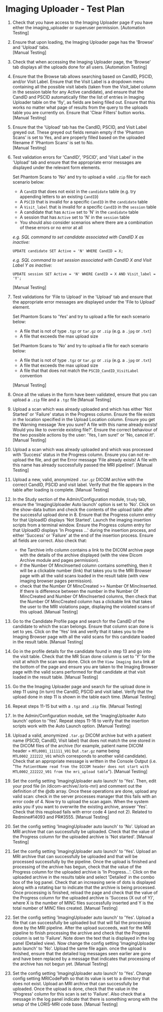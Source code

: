 # Imaging Uploader - Test Plan
      
1. Check that you have access to the Imaging Uploader page if you have either the imaging_uploader or superuser permission.
   [Automation Testing]
2. Ensure that upon loading, the Imaging Uploader page has the 'Browse' and 'Upload' tabs.  
   [Manual Testing]
3. Check that when accessing the Imaging Uploader page, the 'Browse' tab displays all the uploads done for all users.
   [Automation Testing]
4. Ensure that the Browse tab allows searching based on CandID, PSCID, and/or Visit Label. Ensure that the Visit Label 
   is a dropdown menu containing all the possible visit labels (taken from the Visit_label column in the session table 
   for any Active candidate), and ensure that the CandID and PSCID automatically filter the list of entries in Imaging 
   Uploader table on the 'fly', as fields are being filled out. Ensure that this works no matter what page of results
   from the query to the uploads table you are currently on. Ensure that 'Clear Filters' button works.
   [Manual Testing]      
5. Ensure that the 'Upload' tab has the CandID, PSCID, and Visit Label greyed out. These greyed out fields remain
   empty if the 'Phantom Scans' is set to Yes, and are properly filled based on the uploaded filename if 'Phantom Scans' is set to No.  
   [Manual Testing]
6. Test validation errors for 'CandID', 'PSCID', and 'Visit Label' in the 'Upload' tab and ensure that the appropriate
   error messages are displayed under the relevant form elements.

   Set Phantom Scans to 'No' and try to upload a valid `.zip` file for each scenario below:
   - A `CandID` that does not exist in the `candidate` table (e.g. try appending letters to an existing `CandID`)
   - A `PSCID` that is invalid for a specific `CandID` in the `candidate` table
   - A `Visit_label` that is invalid for a specific `CandID` in the `session` table
   - A candidate that has `Active` set to 'N' in the `candidate` table
   - A session that has `Active` set to 'N' in the `session` table
   - You should also consider scenarios where there are a combination of these errors or no error at all

   _e.g. SQL command to set candidate associated with CandID X as inactive:_

   `UPDATE candidate SET Active = 'N' WHERE CandID = X;`

   _e.g. SQL command to set session associated with CandID X and Visit Label Y as inactive:_

   `UPDATE session SET Active = 'N' WHERE CandID = X AND Visit_label = 'Y';`

   [Manual Testing]

7. Test validations for 'File to Upload' in the 'Upload' tab and ensure that the appropriate
   error messages are displayed under the 'File to Upload' element.

   Set Phantom Scans to 'Yes' and try to upload a file for each scenario below:
   - A file that is not of type `.tgz` or `tar.gz` or `.zip` (e.g. a `.jpg` or `.txt`)
   - A file that exceeds the max upload size

   Set Phantom Scans to 'No' and try to upload a file for each scenario below:
   - A file that is not of type `.tgz` or `tar.gz` or `.zip` (e.g. a `.jpg` or `.txt`)
   - A file that exceeds the max upload size
   - A file that that does not match the `PSCID_CandID_VisitLabel` convention

   [Manual Testing]

8. Once all the values in the form have been validated, ensure that you can upload a `.zip` file and a `.tgz` file
   [Manual Testing]
9. Upload a scan which was already uploaded and which has either 'Not Started' or 'Failure' status in the Progress column.
   Ensure the file exists in the location specified in the Upload Location column. 
   Ensure you get the Warning message 'Are you sure? A file with this name already exists! Would you like to override 
   existing file?'. Ensure the correct behaviour of the two possible actions by the user: 'Yes, I am sure!' or 'No, cancel it!'.  
   [Manual Testing]      
10. Upload a scan which was already uploaded and which was processed with 'Success' status in the Progress column. 
   Ensure you can not re-upload the file, and get the Error message 'File already exists! A file with this name has already 
   successfully passed the MRI pipeline!'. 
   [Manual Testing]      
11. Upload a new, valid, anonymized `.tar.gz` DICOM archive with the correct CandID, PSCID and visit label. Verify that the 
    file appears in the table after loading is complete. 
    [Manual Testing]
12. In the Study section of the Admin/Configuration module, `Study` tab, ensure the 'ImagingUploader Auto launch' option is set to 'No'. 
    Click on the show-data button and check the contents of the upload table after the successful upload done in 8. Ensure that
    the Progress column entry for that UploadID displays 'Not Started'. 
    Launch the imaging insertion scripts from a terminal window. Ensure the Progress column entry for that UploadID displays
    'In Progress ...' during the insertion process, and either 'Success' or 'Failure' at the end of the insertion process.
    Ensure all fields are correct. Also check that:

    - the Tarchive info column contains a link to the DICOM archive page with the details of the archive displayed (with
      the view Dicom Archive module and pages permission).
    - if the Number Of MincInserted column contains something, then it will be a clickable number (link) that takes you to 
      the MRI Browser page with all the valid scans loaded in the result table (with view imaging browser pages permission).
    - check that the Number Of MincCreated >= Number Of MincInserted. If there is difference between the number in
      the Number Of MincCreated and Number Of MincInserted columns, then check that the Number Of MincCreated column has a 
      clickable link that takes the user to the MRI violations page, displaying the violated scans of this upload.
    [Manual Testing]      
13. Go to the Candidate Profile page and search for the CandID of the candidate to which the scan belongs. Ensure 
    that column scan done is set to yes. Click on the 'Yes' link and verify that it takes you to the Imaging Browser
    page with all the valid scans for this candidate loaded in the result table.
    [Manual Testing]
14. Go in the profile details for the candidate found in step 13 and go into the visit table. Check that the MR Scan 
    done column is set to 'Y' for the visit at which the scan was done. Click on the `View Imaging Data` link at the bottom
    of the page and ensure you are taken to the Imaging Browser page with the valid scans performed for that candidate at 
    that visit loaded in the result table.
    [Manual Testing]
15. Go the the Imaging Uploader page and search for the upload done in step 11 using (in turn) the CandID, PSCID and
    visit label. Verify that the upload done in step 11 is shown in the table each time. 
    [Manual Testing]
16. Repeat steps 11-15 but with a `.tgz` and `.zip` file.
    [Manual Testing]
17. In the Admin/Configuration module, set the 'ImagingUploader Auto launch' option to 'Yes'.
    Repeat steps 11-16 to verify that the insertion scripts work with the Auto Launch option.
    [Manual Testing]
18. Upload a valid, anonymized `.tar.gz` DICOM archive but with a patient name (PSCID, CandID, Visit label) that does not
    match the one stored in the DICOM files of the archive (for example, patient name DICOM header = `MTL0001_111111_V01`
    but `.tar.gz` name being `MTL0002_222222_V01` which corresponds to another valid candidate).
    Check that an appropriate message is written in the Console Output (i.e. "`The PatientName read from the DICOM header
    does not start with MTL0002_222222_V01 from the mri_upload table`").
    [Manual Testing]
19. Set the config setting 'ImagingUploader auto launch' to 'Yes'. Then, edit your prod file (in
	<LORIS MRI code dir>/dicom-archive/.loris-mri) and comment out the definition of the @db array. Once these operations
	are done, upload any valid scan: check in the server processes manager that this fails with an error code of 4.
	Now try to upload the scan again. When the system asks you if you want to overwrite the existing 
	archive, answer 'Yes'. Check that this reupload fails with error code 4 (and not 2). 
	Related to Redmine#14093 and PR#3555.
	[Manual Testing]
20. Set the config setting 'ImagingUploader auto launch' to 'No'. Upload an MRI archive that can successfully be
    uploaded. Check that the value of the Progress column for the uploaded archive is 'Not started'.
    [Manual Testing]
21. Set the config setting 'ImagingUploader auto launch' to 'Yes'. Upload an MRI archive that can successfully be
    uploaded and that will be processed successfully by the pipeline. Once the upload is finished and processing of the
    archive has begun, check that the value of the Progress column for the uploaded archive is 'In Progress...'.  Click 
    on the uploaded archive in the results table and select 'Detailed' in the combo box of the log panel. Check that an 
    increasing serie of dots is displayed along with a rotating bar to indicate that the archive is being processed. Once
    processing is finished, reload the page and check that the value of the Progress column for the uploaded archive is 
    'Success (X out of Y)', where X is the number of MINC files successfully inserted and Y is the total number of MINC 
    files created. 
    [Manual Testing]
22. Set the config setting 'ImagingUploader auto launch' to 'Yes'. Upload a file that can successfully be uploaded but that 
    will fail the processing done by the MRI pipeline. After the upload succeeds, wait for the MRI pipeline to finish processing
    the archive and check that the Progress column is set to 'Failure'. Note down the text that is displayed in the log panel
    (Detailed view). Now change the config setting 'ImagingUploader auto launch' to 'No'. Upload the same file again. once the
    upload is finished, ensure that the detailed log messages seen earlier are gone and have been replaced by a message that
    indicates that processing of the archive has not begun yet.
    [Manual Testing]
23. Set the config setting 'ImagingUploader auto launch' to 'Yes'. Change config setting MRICodePath so that its value is set to
    a directory that does not exist. Upload an MRI archive that can successfully be uploaded. Once the upload is done, check that
    the value in the 'Progress' column for this scan is set to 'Failure'. Also check that a message in the log panel indicate that
    there is something wrong with the setup of the LORIS-MRI code base.
    [Manual Testing]
    
